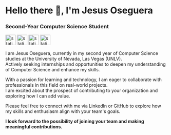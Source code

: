 # Hello there :wave:, I'm Jesus Oseguera
### Second-Year Computer Science Student
<p float="left">
 <img alt="static_badge" src="https://img.shields.io/badge/-cpp?style=flat-square&logo=cplusplus&logoColor=white&color=%2300599C" height="32px"/>
 <img alt="static_badge" src="https://img.shields.io/badge/-html?style=flat-square&logo=html5&logoColor=white&color=%23E34F26" height="32px"/>
 <img alt="static_badge" src="https://img.shields.io/badge/-css3?style=flat-square&logo=css3&logoColor=white&color=%231572B6" height="32px"/>
 <img alt="static_badge" src="https://img.shields.io/badge/-js?style=flat-square&logo=javascript&logoColor=white&color=%23F7DF1E" height="32px"/>
 <!--
 <img alt="static_badge" src="https://img.shields.io/badge/-react?style=flat-square&logo=react&logoColor=white&color=%2361DAFB" height="32px"/>
 <img alt="static_badge" src="https://img.shields.io/badge/-typescript?style=flat-square&logo=typescript&logoColor=white&color=%233178C" height="32px"/>
 <img alt="static_badge" src="https://img.shields.io/badge/-rubyonrails?style=flat-square&logo=rubyonrails&logoColor=white&color=%23D30001" height="32px"/>
 <img alt="static_badge" src="https://img.shields.io/badge/-python?style=flat-square&logo=python&logoColor=white&color=%233776AB" height="32px"/>
 <img alt="static_badge" src="https://img.shields.io/badge/-php?style=flat-square&logo=php&logoColor=white&color=%23777BB4" height="32px"/>
 -->
</p>
I am Jesus Oseguera, currently in my second year of Computer Science studies at the University of Nevada, Las Vegas (UNLV).<br>
Actively seeking internships and opportunities to deepen my understanding of Computer Science and enhance my skills.

With a passion for learning and technology, I am eager to collaborate with professionals in this field on real-world projects.<br>
I am excited about the prospect of contributing to your organization and exploring how I can add value.
 
Please feel free to connect with me via LinkedIn or GitHub to explore how my skills and enthusiasm align with your team's goals.

**I look forward to the possibility of joining your team and making meaningful contributions.**
